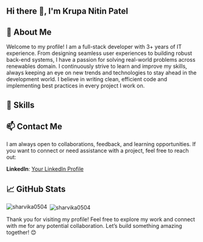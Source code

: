 ## Hi there 👋, I'm Krupa Nitin Patel

<!--
**krupapatel98/krupapatel98** is a ✨ _special_ ✨ repository because its `README.md` (this file) appears on your GitHub profile.

Here are some ideas to get you started:

- 🔭 I’m currently working on ...
- 🌱 I’m currently learning ...
- 👯 I’m looking to collaborate on ...
- 🤔 I’m looking for help with ...
- 💬 Ask me about ...
- 📫 How to reach me: ...
- 😄 Pronouns: ...
- ⚡ Fun fact: ...
-->


## 🚀 About Me

Welcome to my profile! I am a full-stack developer with 3+ years of IT experience. From designing seamless user experiences to building robust back-end systems, I have a passion for solving real-world problems across renewables domain.
I continuously strive to learn and improve my skills, always keeping an eye on new trends and technologies to stay ahead in the development world. I believe in writing clean, efficient code and implementing best practices in every project I work on.



## 🧰 Skills


## 📫 Contact Me

I am always open to collaborations, feedback, and learning opportunities. If you want to connect or need assistance with a project, feel free to reach out:

**LinkedIn**: [Your LinkedIn Profile](https://www.linkedin.com/in/krupanpatel03/)

## 📈 GitHub Stats
<p><img align="left" src="https://github-readme-stats.vercel.app/api/top-langs?username=krupapatel98&show_icons=true&locale=en&layout=compact" alt="sharvika0504" /></p>

<p>&nbsp;<img align="center" src="https://github-readme-stats.vercel.app/api?username=krupapatel98&show_icons=true&locale=en" alt="sharvika0504" /></p>


Thank you for visiting my profile! Feel free to explore my work and connect with me for any potential collaboration. Let’s build something amazing together! 😊
